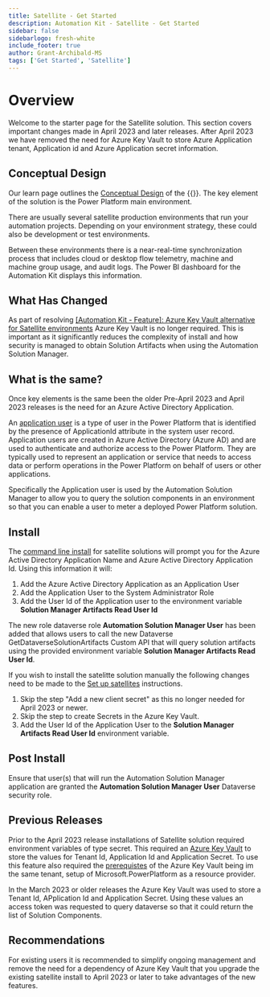 ```yaml
---
title: Satellite - Get Started
description: Automation Kit - Satellite - Get Started
sidebar: false
sidebarlogo: fresh-white
include_footer: true
author: Grant-Archibald-MS
tags: ['Get Started', 'Satellite']
---
```


# Overview

Welcome to the starter page for the Satellite solution. This section covers important changes made in April 2023 and later releases. After April 2023 we have removed the need for Azure Key Vault to store Azure Application tenant, Application id and Azure Application secret information.

## Conceptual Design

Our learn page outlines the [Conceptual Design](https://learn.microsoft.com/power-automate/guidance/automation-kit/overview/introduction#conceptual-design) of the {{<product-name>}}. The key element of the solution is the Power Platform main environment.

There are usually several satellite production environments that run your automation projects. Depending on your environment strategy, these could also be development or test environments.

Between these environments there is a near-real-time synchronization process that includes cloud or desktop flow telemetry, machine and machine group usage, and audit logs. The Power BI dashboard for the Automation Kit displays this information.

## What Has Changed

As part of resolving [[Automation Kit - Feature]: Azure Key Vault alternative for Satellite environments](https://github.com/microsoft/powercat-automation-kit/issues/84) Azure Key Vault is no longer required. This is important as it significantly reduces the complexity of install and how security is managed to obtain Solution Artifacts when using the Automation Solution Manager.

## What is the same?

Once key elements is the same been the older Pre-April 2023 and April 2023 releases is the need for an Azure Active Directory Application.

An [application user](https://learn.microsoft.com/power-platform/admin/manage-application-users) is a type of user in the Power Platform that is identified by the presence of ApplicationId attribute in the system user record. Application users are created in Azure Active Directory (Azure AD) and are used to authenticate and authorize access to the Power Platform. They are typically used to represent an application or service that needs to access data or perform operations in the Power Platform on behalf of users or other applications.

Specifically the Application user is used by the Automation Solution Manager to allow you to query the solution components in an environment so that you can enable a user to meter a deployed Power Platform solution.

## Install

The [command line install](/get-started/install) for satellite solutions will prompt you for the Azure Active Directory Application Name and Azure Active Directory Application Id. Using this information it will:

1. Add the Azure Active Directory Application as an Application User
1. Add the Application User to the System Administrator Role
1. Add the User Id of the Application user to the environment variable **Solution Manager Artifacts Read User Id**

The new role dataverse role **Automation Solution Manager User** has been added that allows users to call the new Dataverse GetDataverseSolutionArtifacts Custom API that will query solution artifacts using the provided environment variable **Solution Manager Artifacts Read User Id**.

If you wish to install the satelitte solution manually the following changes need to be made to the [Set up satellites](https://learn.microsoft.com/power-automate/guidance/automation-kit/setup/satellite) instructions.

1. Skip the step "Add a new client secret" as this no longer needed for April 2023 or newer.
1. Skip the step to create Secrets in the Azure Key Vault.
1. Add the User Id of the Application User to the **Solution Manager Artifacts Read User Id** environment variable.

## Post Install

Ensure that user(s) that will run the Automation Solution Manager application are granted the **Automation Solution Manager User** Dataverse security role.

## Previous Releases

Prior to the April 2023 release installations of Satellite solution required environment variables of type secret. This required an [Azure Key Vault](https://learn.microsoft.com/power-apps/maker/data-platform/environmentvariables#use-azure-key-vault-secrets-preview) to store the values for Tenant Id, Application Id and Application Secret. To use this feature also required the [prerequistes](https://learn.microsoft.com/power-apps/maker/data-platform/environmentvariables#prerequisites) of the Azure Key Vault being im the same tenant, setup of Microsoft.PowerPlatform as a resource provider.

In the March 2023 or older releases the Azure Key Vault was used to store a Tenant Id, APplication Id and Application Secret. Using these values an access token was requested to query dataverse so that it could return the list of Solution Components.

## Recommendations

For existing users it is recommended to simplify ongoing management and remove the need for a dependency of Azure Key Vault that you upgrade the existing satellite install to April 2023 or later to take advantages of the new features.
